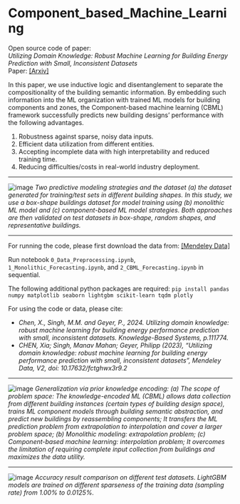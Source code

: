 # Component_based_Machine_Learning
Open source code of paper: <br>
*Utilizing Domain Knowledge: Robust Machine Learning for Building Energy Prediction with Small, Inconsistent Datasets*<br>
Paper: 
[[Arxiv]](https://arxiv.org/abs/2302.10784)

In this paper, we use inductive logic and disentanglement to separate the compositionality of the building semantic information. By embedding such information into the ML organization with trained ML models for building components and zones, the Component-based machine learning (CBML) framework successfully predicts new building designs’ performance with the following advantages. 
1. Robustness against sparse, noisy data inputs.
2. Efficient data utilization from different entities.
3. Accepting incomplete data with high interpretability and reduced training time.
4. Reducing difficulties/costs in real-world industry deployment. 


---
![image](https://github.com/chenxiachan/Component_based_Machine_Learning/assets/106488602/a928192f-ba2d-47fe-88c6-8a1c6ae1f7f9)
*Two predictive modeling strategies and the dataset (a) the dataset generated for training/test sets in different building shapes. In this study, we use a box-shape buildings dataset for model training using (b) monolithic ML model and (c) component-based ML model strategies. Both approaches are then validated on test datasets in box-shape, random shapes, and representative buildings.*


---
For running the code, please first download the data from:
[[Mendeley Data]](https://data.mendeley.com/datasets/fctghwx3r9/2)

Run notebook `0_Data_Preprocessing.ipynb`, `1_Monolithic_Forecasting.ipynb`, and `2_CBML_Forecasting.ipynb` in sequential. <be>

The following additional python packages are required:
`pip install pandas numpy matplotlib seaborn lightgbm scikit-learn tqdm plotly`

For using the code or data, please cite:<br>

- *Chen, X., Singh, M.M. and Geyer, P., 2024. Utilizing domain knowledge: robust machine learning for building energy performance prediction with small, inconsistent datasets. Knowledge-Based Systems, p.111774.*
- *CHEN, Xia; Singh, Manav Mahan; Geyer, Philipp (2023), “Utilizing domain knowledge: robust machine learning for building energy performance prediction with small, inconsistent datasets”, Mendeley Data, V2, doi: 10.17632/fctghwx3r9.2*


---
![image](https://github.com/chenxiachan/Component_based_Machine_Learning/assets/106488602/e0d7a107-2eee-4897-a064-aeb4a8990f70)
*Generalization via prior knowledge encoding: (a) The scope of problem space: The knowledge-encoded ML (CBML) allows data collection from different building instances (certain types of building design space), trains ML component models through building semantic abstraction, and predict new buildings by reassembling components; It transfers the ML prediction problem from extrapolation to interpolation and cover a larger problem space; (b) Monolithic modeling: extrapolation problem; (c) Component-based machine learning: interpolation problem; It overcomes the limitation of requiring complete input collection from buildings and maximizes the data utility.*

---
![image](https://github.com/chenxiachan/Component_based_Machine_Learning/assets/106488602/d9b552f8-44fa-4f8d-8ddc-dd089d841df7)
*Accuracy result comparison on different test datasets. LightGBM models are trained on different sparseness of the training data (sampling rate) from 1.00% to 0.0125%.*
